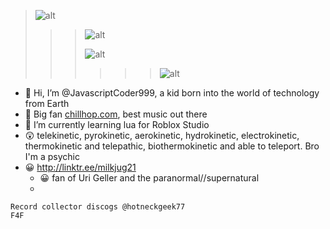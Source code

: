 > ![alt](https://geo-media.beatport.com/image_size/500x500/8483b70c-011d-4262-ada6-d735d78146fe.jpg "my profile PiCtUrE")
> 
>> > ![alt](https://i1.sndcdn.com/artworks-000167181777-9fvipy-t500x500.jpg "my profile PiCtUrE")
>> > 
>>> ![alt](https://f4.bcbits.com/img/a1725317506_5.jpg "my profile PiCtUrE")
>>> >>> ![alt](https://chillhop.com/wp-content/uploads/2020/08/3a92d38d5b2605bb47bbd4593e61cfd17ca7cf98.jpg "my profile PiCtUrE")
- 👋 Hi, I’m @JavascriptCoder999, a kid born into the world of technology from Earth
- 👀 Big fan [chillhop.com](chillhop.com), best music out there
- 🌱 I’m currently learning lua for Roblox Studio
- 😲 telekinetic, pyrokinetic, aerokinetic, hydrokinetic, electrokinetic, thermokinetic and telepathic, biothermokinetic and able to teleport. Bro I'm a psychic
- 😀 http://linktr.ee/milkjug21
  - 😀 fan of Uri Geller and the paranormal//supernatural 
  - 
~~~~
Record collector discogs @hotneckgeek77
F4F
